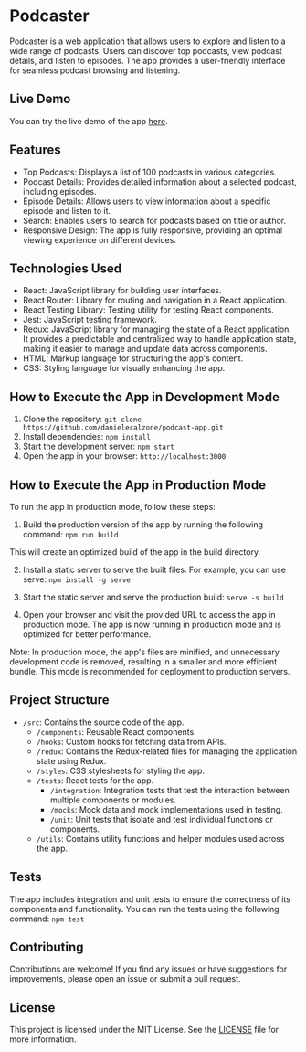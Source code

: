 # Podcaster

Podcaster is a web application that allows users to explore and listen to a wide range of podcasts. Users can discover top podcasts, view podcast details, and listen to episodes. The app provides a user-friendly interface for seamless podcast browsing and listening.

## Live Demo

You can try the live demo of the app [here](https://podcaster-daniele-calzone.netlify.app/).

## Features

-  Top Podcasts: Displays a list of 100 podcasts in various categories.
-  Podcast Details: Provides detailed information about a selected podcast, including episodes.
-  Episode Details: Allows users to view information about a specific episode and listen to it.
-  Search: Enables users to search for podcasts based on title or author.
-  Responsive Design: The app is fully responsive, providing an optimal viewing experience on different devices.

## Technologies Used

- React: JavaScript library for building user interfaces.
- React Router: Library for routing and navigation in a React application.
- React Testing Library: Testing utility for testing React components.
- Jest: JavaScript testing framework.
- Redux: JavaScript library for managing the state of a React application. It provides a predictable and centralized way to handle application state, making it easier to manage and update data across components.
- HTML: Markup language for structuring the app's content.
- CSS: Styling language for visually enhancing the app.

## How to Execute the App in Development Mode

1. Clone the repository: `git clone https://github.com/danielecalzone/podcast-app.git`
2. Install dependencies: `npm install`
3. Start the development server: `npm start`
4. Open the app in your browser: `http://localhost:3000`

## How to Execute the App in Production Mode

To run the app in production mode, follow these steps:

1. Build the production version of the app by running the following command: `npm run build`
   
This will create an optimized build of the app in the build directory.

2. Install a static server to serve the built files. For example, you can use serve: `npm install -g serve`
  
3. Start the static server and serve the production build: `serve -s build`
4. Open your browser and visit the provided URL to access the app in production mode.
   The app is now running in production mode and is optimized for better performance.

Note: In production mode, the app's files are minified, and unnecessary development code is removed, resulting in a smaller and more efficient bundle. 
This mode is recommended for deployment to production servers.

## Project Structure

- `/src`: Contains the source code of the app.
    - `/components`: Reusable React components.
    - `/hooks`: Custom hooks for fetching data from APIs.
    - `/redux`: Contains the Redux-related files for managing the application state using Redux.
    - `/styles`: CSS stylesheets for styling the app.
    - `/tests`: React tests for the app.
      - `/integration`: Integration tests that test the interaction between multiple components or modules.
      - `/mocks`: Mock data and mock implementations used in testing.
      - `/unit`: Unit tests that isolate and test individual functions or components.
    - `/utils`: Contains utility functions and helper modules used across the app.

## Tests

The app includes integration and unit tests to ensure the correctness of its components and functionality. You can run the tests using the following command:
`npm test`

## Contributing

Contributions are welcome! If you find any issues or have suggestions for improvements, please open an issue or submit a pull request.

## License

This project is licensed under the MIT License. See the [LICENSE](LICENSE) file for more information.
